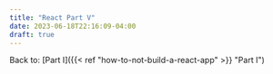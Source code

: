 ```yaml
---
title: "React Part V"
date: 2023-06-18T22:16:09-04:00
draft: true
---
```


Back to: [Part I]({{< ref "how-to-not-build-a-react-app" >}} "Part I")
